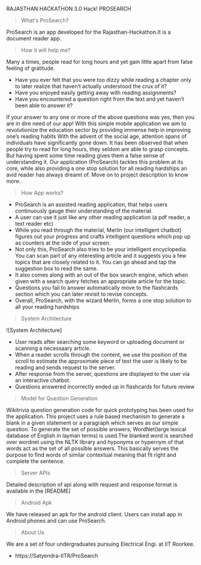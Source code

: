 RAJASTHAN HACKATHON 3.0 Hack!
PROSEARCH
> What's ProSearch?

ProSearch is an app developed for the Rajasthan-Hackathon.It is a document reader app.

> How it will help me?

Many a times, people read for long hours and yet gain little apart from false feeling of gratitude.
* Have you ever felt that you were too dizzy while reading a chapter only to later realize that haven’t actually understood the crux of it?
* Have you enjoyed easily getting away with reading assignments?
* Have you encountered a question right from the text and yet haven’t been able to answer it?

If your answer to any one or more of the above questions was yes, then you are in dire need of our app! With this simple mobile application we aim to revolutionize the education sector by providing immense help in improving one’s reading habits
With the advent of the social age, attention spans of individuals have significantly gone down. It has been observed that when people try to read for long hours, they seldom are able to grasp concepts. But having spent some time reading gives them a false sense of understanding it.
Our application (ProSearch) tackles this problem at its core, while also providing a one stop solution for all reading hardships an avid reader has always dreamt of. Move on to project description to know more.

> How App works?

* ProSearch is an assisted reading application, that helps users continuously gauge their understanding of the material.
* A user can use it just like any other reading application (a pdf reader, a text reader etc)
* While you read through the material, Merlin (our intelligent chatbot) figures out your progress and crafts intelligent questions which pop up as counters at the side of your screen.
* Not only this, ProSearch also tries to be your intelligent encyclopedia. You can scan part of any interesting article and it suggests you a few topics that are closely related to it. You can go ahead and tap the suggestion box to read the same.
* It also comes along with an out of the box search engine, which when given with a search query fetches an appropriate article for the topic.
* Questions you fail to answer automatically move to the flashcards section which you can later revisit to revise concepts.
* Overall, ProSearch, with the wizard Merlin, forms a one stop solution to all your reading hardships

> System Architecture

![System Architecture]

* User reads after searching some keyword or uploading document or scanning a necessaary article.
* When a reader scrolls through the content, we use the position of the scroll to estimate the approximate piece of text the user is likely to be reading and sends request to the server.
* After response from the server, questions are displayed to the user via an interactive chatbot.
* Questions answered incorrectly ended up in flashcards for future review

> Model for Question Generation

Wikitrivia question generation code for quick prototyping has been used for the application. This project uses a rule based mechanism to generate a blank in a given statement or a paragraph which  serves as our simple question. To generate the set of possible answers, WordNet(large lexical database of English in layman terms) is used.The blanked word is searched over wordnet using the NLTK library and hyponyms or hypernym of that words act as the set of all possible answers. This basically serves the purpose to find words of similar contextual meaning that fit right and complete the sentence.

>Server APIs

Detailed description of api along with request and response format is available in the [README]

> Android Apk

We have released an apk for the android client. Users can install app in Android phones and can use ProSearch.
>About Us

We are a set of four undergraduates pursuing Electrical Engi. at IIT Roorkee.

* https://Satyendra-IITR/ProSearch
